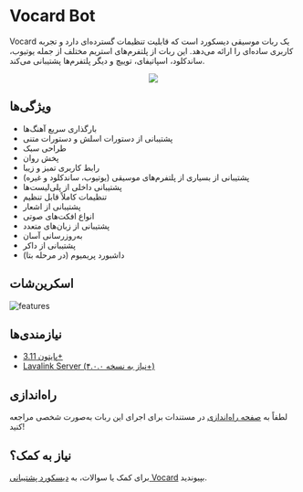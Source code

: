 # Vocard Bot
Vocard یک ربات موسیقی دیسکورد است که قابلیت تنظیمات گسترده‌ای دارد و تجربه کاربری ساده‌ای را ارائه می‌دهد. این ربات از پلتفرم‌های استریم مختلف از جمله یوتیوب، ساندکلود، اسپاتیفای، توییچ و دیگر پلتفرم‌ها پشتیبانی می‌کند.


<center><img src="https://capsule-render.vercel.app/api?type=waving&color=gradient&height=200&section=header&text=Discord-Welcome-Bot&fontSize=80&fontAlignY=35&animation=twinkling&fontColor=gradient" /></center>

## ویژگی‌ها
* بارگذاری سریع آهنگ‌ها
* پشتیبانی از دستورات اسلش و دستورات متنی
* طراحی سبک
* پخش روان
* رابط کاربری تمیز و زیبا
* پشتیبانی از بسیاری از پلتفرم‌های موسیقی (یوتیوب، ساندکلود و غیره)
* پشتیبانی داخلی از پلی‌لیست‌ها
* تنظیمات کاملاً قابل تنظیم
* پشتیبانی از اشعار
* انواع افکت‌های صوتی
* پشتیبانی از زبان‌های متعدد
* به‌روزرسانی آسان
* پشتیبانی از داکر
* داشبورد پریمیوم (در مرحله بتا)

## اسکرین‌شات
![features](https://github.com/user-attachments/assets/f34b542d-be37-4170-bb80-c44748d8eb04)

## نیازمندی‌ها
* [پایتون 3.11+](https://www.python.org/downloads/)
* [Lavalink Server (نیاز به نسخه ۴.۰.۰+)](https://github.com/freyacodes/Lavalink)

## راه‌اندازی
لطفاً به [صفحه راه‌اندازی](https://docs.vocard.xyz) در مستندات برای اجرای این ربات به‌صورت شخصی مراجعه کنید!

## نیاز به کمک؟
برای کمک یا سوالات، به [دیسکورد پشتیبانی Vocard](https://discord.gg/xT5ueVqA) بپیوندید.
